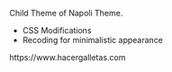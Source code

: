 <p>Child Theme of Napoli Theme.</p>
<ul>
<li>CSS Modifications</li>
<li>Recoding for minimalistic appearance</li>
</ul>
<p>https://www.hacergalletas.com</p> 
